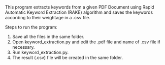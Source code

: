 This program extracts keywords from a given PDF Document using Rapid Automatic Keyword Extraction (RAKE) algorithm and saves the keywords according to their weightage in a .csv file. 

Steps to run the program:
1. Save all the files in the same folder.
2. Open keyword_extraction.py and edit the .pdf file and name of .csv file if necessary.
3. Run keyword_extraction.py.
4. The result (.csv) file will be created in the same folder.

